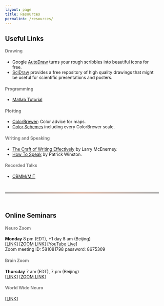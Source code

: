 ```yaml
---
layout: page
title: Resources
permalink: /resources/
---
```


## Useful Links

<h4 style="color:gray">Drawing</h4> 

* Google [AutoDraw](https://www.autodraw.com/) turns your rough scribbles into beautiful icons for free.<br>
* [SciDraw](https://scidraw.io/) provides a free repository of high quality drawings that might be useful for scientific presentations and posters.

<h4 style="color:gray">Programming</h4>

* [Matlab Tutorial](https://www.mathworks.com/help/matlab/)

<h4 style="color:gray">Plotting</h4>

* [ColorBrewer](https://colorbrewer2.org/#type=sequential&scheme=BuGn&n=3): Color advice for maps.<br>
* [Color Schemes](https://observablehq.com/@d3/color-schemes) including every ColorBrewer scale.

<h4 style="color:gray">Writing and Speaking</h4>

* [The Craft of Writing Effectively](https://www.youtube.com/watch?v=vtIzMaLkCaM) by Larry McEnerney.<br>
* [How To Speak](https://www.youtube.com/watch?v=Unzc731iCUY) by Patrick Winston.

<h4 style="color:gray">Recorded Talks</h4>

* [CBMM/MIT](https://cbmm.mit.edu/videos)<br>
 
<br>

<hr style="height:2px; border:0; background-image: linear-gradient(to right, rgba(255, 94, 19, 0), rgba(255, 94, 19, 0.6), rgba(255, 94, 19, 0))">

<br>

## Online Seminars

<h4 style="color:gray">Neuro Zoom</h4>

**Monday** 8 pm (EDT), +1 day 8 am (Beijing)<br>
[[LINK](https://sites.google.com/view/neurozoom/home)] [[ZOOM LINK](https://stanford.zoom.us/j/581081798?pwd=eVpMVVlucjVsQ2tZdy9TblRKVm9Wdz09)] [[YouTube Live](https://www.youtube.com/channel/UC4pbkNCzb6f2qVNjHsINDgQ)] <br>
Zoom meeting ID: 581081798 password: 8675309

<h4 style="color:gray">Brain Zoom</h4>

**Thursday** 7 am (EDT), 7 pm (Beijing)<br>
[[LINK](https://brainonline.mystrikingly.com/)] [[ZOOM LINK](https://ucl.zoom.us/j/2469477222)]<br>


<h4 style="color:gray">World Wide Neuro</h4>

[[LINK](https://www.world-wide.org/Neuro/)]


